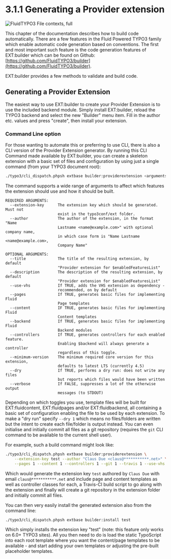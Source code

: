 3.1.1 Generating a Provider extension
=====================================

![FluidTYPO3 File contexts, full](../Images/FileContext/Full.svgz)

This chapter of the documentation describes how to build code automatically. There are a few features in the Fluid Powered TYPO3 family which enable automatic code generation based on conventions. The first and most important such feature is the code generation features of EXT:builder which can be found on Github: [https://github.com/FluidTYPO3/builder](https://github.com/FluidTYPO3/builder).

EXT:builder provides a few methods to validate and build code.

## Generating a Provider Extension

The easiest way to use EXT:builder to create your Provider Extension is to use the included backend module. Simply install EXT:builder, reload the TYPO3 backend and select the new "Builder" menu item. Fill in the author etc. values and press "create", then install your extension.

### Command Line option

For those wanting to automate this or preferring to use CLI, there is also a CLI version of the Provider Extension generator. By running this CLI Command made available by EXT:builder, you can create a skeleton extension with a basic set of files and configuration by using just a single command (from your TYPO3 document root):

```bash
./typo3/cli_dispatch.phpsh extbase builder:providerextension <arguments>
```

The command supports a wide range of arguments to affect which features the extension should use and how it should be built.

```plain
REQUIRED ARGUMENTS:
  --extension-key      The extension key which should be generated. Must not
                       exist in the typo3conf/ext folder.
  --author             The author of the extension, in the format "Name
                       Lastname <name@example.com>" with optional company name,
                       in which case form is "Name Lastname <name@example.com>,
                       Company Name"

OPTIONAL ARGUMENTS:
  --title              The title of the resulting extension, by default
                       "Provider extension for $enabledFeaturesList"
  --description        The description of the resulting extension, by default
                       "Provider extension for $enabledFeaturesList"
  --use-vhs            If TRUE, adds the VHS extension as dependency -
                       recommended, on by default
  --pages              If TRUE, generates basic files for implementing Fluid
                       Page templates
  --content            IF TRUE, generates basic files for implementing Fluid
                       Content templates
  --backend            If TRUE, generates basic files for implementing Fluid
                       Backend modules
  --controllers        If TRUE, generates controllers for each enabled feature.
                       Enabling $backend will always generate a controller
                       regardless of this toggle.
  --minimum-version    The minimum required core version for this extension,
                       defaults to latest LTS (currently 4.5)
  --dry                If TRUE, performs a dry run: does not write any files
                       but reports which files would have been written
  --verbose            If FALSE, suppresses a lot of the otherwise output
                       messages (to STDOUT)
```

Depending on which toggles you use, template files will be built for EXT:fluidcontent, EXT:fluidpages and/or EXT:fluidbackend, all containing a basic set of configuration enabling the file to be used by each extension. To make a "dry run" specify `--dry 1` which means no files/folders are written but the intent to create each file/folder is output instead. You can even initialise and initially commit all files as a git repository (requires the `git` CLI command to be available to the current shell user).

For example, such a build command might look like:

```bash
./typo3/cli_dispatch.phpsh extbase builder:providerextension \
	--extension-key test --author "Claus Due <claus@***********.net>" \
	--pages 1 --content 1 --controllers 1 --git 1 --travis 1 --use-vhs 1
```

Which would generate the extension key `test` authored by `Claus Due` with email `claus@***********.net` and include page and content templates as well as controller classes for each, a Travis-CI build script to go along with the extension and finally will create a git repository in the extension folder and initially commit all files.

You can then very easily install the generated extension also from the command line:

```bash
./typo3/cli_dispatch.phpsh extbase builder:install test
```

Which simply installs the extension key "test" (note: this feature only works on 6.0+ TYPO3 sites). All you then need to do is load the static TypoScript into each root template where you want the content/page templates to be available - and start adding your own templates or adjusting the pre-built placeholder templates.
